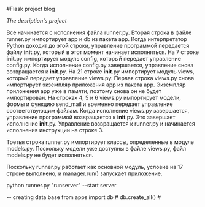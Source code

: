 #Flask project blog



*The desription's project* 

Все начинается с исполнения файла runner.py. Вторая строка в файле runner.py импортирует app и db из пакета app. Когда интерпретатор Python доходит до этой строки, управление программой передается файлу __init__.py, который в этот момент начинает исполняться. На 7 строке __init__.py импортирует модуль config, который передает управление config.py. Когда исполнение config.py завершается, управление снова возвращается к __init__.py. На 21 строке __init__.py импортирует модуль views, который передает управление views.py. Первая строка views.py снова импортирует экземпляр приложения app из пакета app. Экземпляр приложения app уже в памяти, поэтому снова он не будет импортирован. На строках 4, 5 и 6 views.py импортирует модели, формы и функцию send_mail и временно передает управление соответствующим файлам. Когда исполнение views.py завершается, управление программой возвращается к __init__.py. Это завершает исполнение __init__.py. Управление возвращается к runner.py и начинается исполнения инструкции на строке 3.

Третья строка runner.py импортирует классы, определенные в модуле models.py. Поскольку модели уже доступны в файле views.py, файл models.py не будет исполняться.

Поскольку runner.py работает как основной модуль, условие на 17 строке выполнено, и manager.run() запускает приложение.




python runner.py "runserver" --start server

-- creating data base
from apps import db #
db.create_all() #
